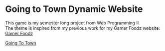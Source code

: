 #  Going to Town Dynamic Website
This game is my semester long project from Web Programming II  
The theme is inspired from my previous work for my Gamer Foodz website: [Gamer Foodz](https://adriancharron-theiceflame.github.io/Website/)  
  
[Going To Town](https://adriancharron-theiceflame.github.io/GoingToTownGame/)